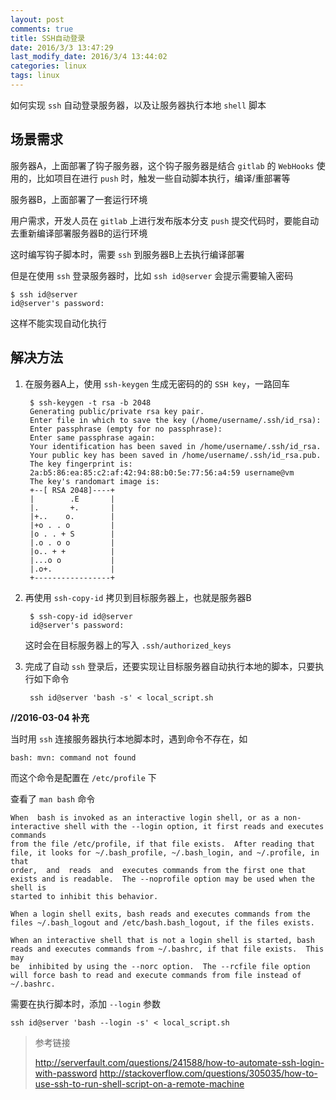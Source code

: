 ```yaml
---
layout: post
comments: true
title: SSH自动登录
date: 2016/3/3 13:47:29 
last_modify_date: 2016/3/4 13:44:02 
categories: linux
tags: linux
---
```


如何实现 `ssh` 自动登录服务器，以及让服务器执行本地 `shell` 脚本

<!-- more -->

## 场景需求

服务器A，上面部署了钩子服务器，这个钩子服务器是结合 `gitlab` 的 `WebHooks` 使用的，比如项目在进行 `push` 时，触发一些自动脚本执行，编译/重部署等

服务器B，上面部署了一套运行环境

用户需求，开发人员在 `gitlab` 上进行发布版本分支 `push` 提交代码时，要能自动去重新编译部署服务器B的运行环境

这时编写钩子脚本时，需要 `ssh` 到服务器B上去执行编译部署

但是在使用 `ssh` 登录服务器时，比如 `ssh id@server` 会提示需要输入密码

    $ ssh id@server
    id@server's password:

这样不能实现自动化执行

## 解决方法

1. 在服务器A上，使用 `ssh-keygen` 生成无密码的的 `SSH key`，一路回车

        $ ssh-keygen -t rsa -b 2048
        Generating public/private rsa key pair.
        Enter file in which to save the key (/home/username/.ssh/id_rsa): 
        Enter passphrase (empty for no passphrase): 
        Enter same passphrase again: 
        Your identification has been saved in /home/username/.ssh/id_rsa.
        Your public key has been saved in /home/username/.ssh/id_rsa.pub.
        The key fingerprint is:
        2a:b5:86:ea:85:c2:af:42:94:88:b0:5e:77:56:a4:59 username@vm
        The key's randomart image is:
        +--[ RSA 2048]----+
        |        .E       |
        |.       +.       |
        |+..    o.        |
        |+o . . o         |
        |o . . + S        |
        |.o . o o         |
        |o.. + +          |
        |...o o           |
        |.o+.             |
        +-----------------+

2. 再使用 `ssh-copy-id` 拷贝到目标服务器上，也就是服务器B

        $ ssh-copy-id id@server
        id@server's password: 

    这时会在目标服务器上的写入 `.ssh/authorized_keys`

3. 完成了自动 `ssh` 登录后，还要实现让目标服务器自动执行本地的脚本，只要执行如下命令

        ssh id@server 'bash -s' < local_script.sh

**//2016-03-04 补充**

当时用 `ssh` 连接服务器执行本地脚本时，遇到命令不存在，如

    bash: mvn: command not found

而这个命令是配置在 `/etc/profile` 下

查看了 `man bash` 命令

    When  bash is invoked as an interactive login shell, or as a non-interactive shell with the --login option, it first reads and executes commands
    from the file /etc/profile, if that file exists.  After reading that file, it looks for ~/.bash_profile, ~/.bash_login, and ~/.profile, in  that
    order,  and  reads  and  executes commands from the first one that exists and is readable.  The --noprofile option may be used when the shell is
    started to inhibit this behavior.

    When a login shell exits, bash reads and executes commands from the files ~/.bash_logout and /etc/bash.bash_logout, if the files exists.

    When an interactive shell that is not a login shell is started, bash reads and executes commands from ~/.bashrc, if that file exists.  This  may
    be  inhibited by using the --norc option.  The --rcfile file option will force bash to read and execute commands from file instead of ~/.bashrc.

需要在执行脚本时，添加 `--login` 参数

    ssh id@server 'bash --login -s' < local_script.sh

> 参考链接
> 
> http://serverfault.com/questions/241588/how-to-automate-ssh-login-with-password
> http://stackoverflow.com/questions/305035/how-to-use-ssh-to-run-shell-script-on-a-remote-machine